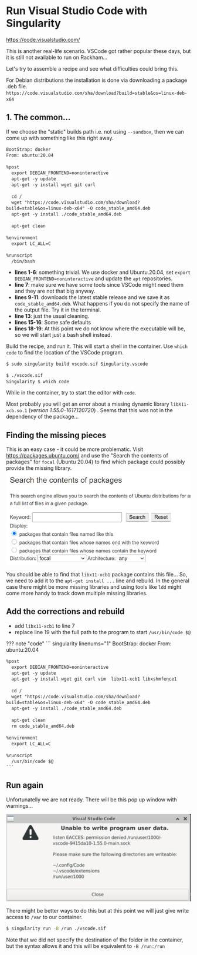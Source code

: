 # Run Visual Studio Code with Singularity

<https://code.visualstudio.com/>

This is another real-life scenario. VSCode got rather popular these days, but it is still not available to run on Rackham...

Let's try to assemble a recipe and see what difficulties could bring this.

For Debian distributions the installation is done via downloading a package .deb file.  
`https://code.visualstudio.com/sha/download?build=stable&os=linux-deb-x64`

## 1. The common...

If we choose the "static" builds path i.e. not using `--sandbox`, then we can come up with something like this right away.

``` singularity linenums="1"
BootStrap: docker
From: ubuntu:20.04

%post
  export DEBIAN_FRONTEND=noninteractive
  apt-get -y update
  apt-get -y install wget git curl

  cd /
  wget "https://code.visualstudio.com/sha/download?build=stable&os=linux-deb-x64" -O code_stable_amd64.deb
  apt-get -y install ./code_stable_amd64.deb

  apt-get clean

%environment
  export LC_ALL=C

%runscript
  /bin/bash
```

- **lines 1-6**: something trivial. We use docker and Ubuntu.20.04, set `export DEBIAN_FRONTEND=noninteractive` and update the `apt` repositories.
- **line 7**: make sure we have some tools since VSCode might need them and they are not that big anyway.
- **lines 9-11**: downloads the latest stable release and we save it as `code_stable_amd64.deb`. What happens if you do not specify the name of the output file. Try it in the terminal.
- **line 13**: just the usual cleaning.
- **lines 15-16**: Some safe defaults
- **lines 18-19**: At this point we do not know where the executable will be, so we will start just a bash shell instead.

Build the recipe, and run it. This will start a shell in the container. Use `which code` to find the location of the VSCode program.
``` bash
$ sudo singularity build vscode.sif Singularity.vscode
```
``` bash
$ ./vscode.sif
Singularity $ which code
```
While in the container, try to start the editor with `code`.

Most probably you will get an error about a missing dynamic library `libX11-xcb.so.1` (_version 1.55.0-1617120720_) . Seems that this was not in the dependency of the package...

## Finding the missing pieces
This is an easy case - it could be more problematic. Visit https://packages.ubuntu.com/ and use the "Search the contents of packages" for `focal` (Ubuntu 20.04) to find which package could possibly provide the missing library.
![packages](./images/deb-search.png)

You should be able to find that `libx11-xcb1` package contains this file... So, we need to add it to the `apt-get install ...` line and rebuild. In the general case there might be more missing libraries and using tools like `ldd` might come more handy to track down multiple missing libraries.

## Add the corrections and rebuild
- add `libx11-xcb1` to line 7
- replace line 19 with the full path to the program to start `/usr/bin/code $@`

??? note "code"
    ``` singularity linenums="1"
    BootStrap: docker
    From: ubuntu:20.04

    %post
      export DEBIAN_FRONTEND=noninteractive
      apt-get -y update
      apt-get -y install wget git curl vim  libx11-xcb1 libxshmfence1

      cd /
      wget "https://code.visualstudio.com/sha/download?build=stable&os=linux-deb-x64" -O code_stable_amd64.deb
      apt-get -y install ./code_stable_amd64.deb
  
      apt-get clean
      rm code_stable_amd64.deb

    %environment
      export LC_ALL=C

    %runscript
      /usr/bin/code $@
    ```

## Run again

Unfortunatelly we are not ready. There will be this pop up window with warnings...

![vscode-error](./images/vscode-error.png)

There might be better ways to do this but at this point we will just give write access to `/var` to our container.

``` bash
$ singularity run -B /run ./vscode.sif 
```
Note that we did not specify the destination of the folder in the container, but the syntax allows it and this will be equivalent to `-B /run:/run`
